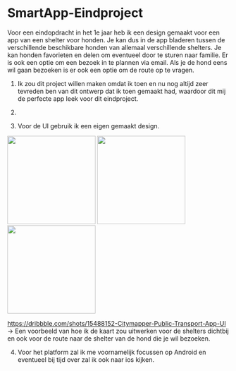 # SmartApp-Eindproject

Voor een eindopdracht in het 1e jaar heb ik een design gemaakt voor een app van een shelter voor honden. Je kan dus in de app bladeren tussen de verschillende beschikbare honden van allemaal verschillende shelters. Je kan honden favorieten en delen om eventueel door te sturen naar familie. Er is ook een optie om een bezoek in te plannen via email. Als je de hond eens wil gaan bezoeken is er ook een optie om de route op te vragen.

1. Ik zou dit project willen maken omdat ik toen en nu nog altijd zeer tevreden ben van dit ontwerp dat ik toen gemaakt had, waardoor dit mij de perfecte app leek voor dit eindproject.

2.

3. Voor de UI gebruik ik een eigen gemaakt design. 
<p float="left">
  <img src="https://user-images.githubusercontent.com/71887067/157192025-c075ec39-1901-4d57-a4f9-0bb511b8fad2.png" width="200">
  <img src="https://user-images.githubusercontent.com/71887067/157192103-4d8faa8b-b847-4657-9d19-217175a262eb.png" width="200">
  <img src="https://user-images.githubusercontent.com/71887067/157192402-74ae8902-abd5-4f79-a5d8-615d591dd210.png" width="200">
</p>

  https://dribbble.com/shots/15488152-Citymapper-Public-Transport-App-UI -> Een voorbeeld van hoe ik de kaart zou uitwerken voor de shelters dichtbij en ook voor de route naar de shelter van de hond die je wil bezoeken.

4. Voor het platform zal ik me voornamelijk focussen op Android en eventueel bij tijd over zal ik ook naar ios kijken.
